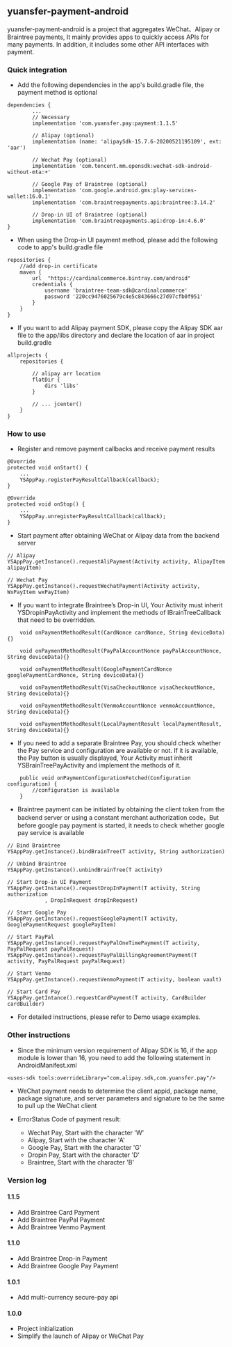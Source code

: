 ## yuansfer-payment-android
yuansfer-payment-android is a project that aggregates WeChat、Alipay or Braintree payments, It mainly provides apps to quickly access APIs for many payments. In addition, it includes some other API interfaces with payment.

### Quick integration
* Add the following dependencies in the app's build.gradle file, the payment method is optional
````
dependencies {
        ... 
        // Necessary
        implementation 'com.yuansfer.pay:payment:1.1.5'

        // Alipay (optional)
        implementation (name: 'alipaySdk-15.7.6-20200521195109', ext: 'aar')

        // Wechat Pay (optional)
        implementation 'com.tencent.mm.opensdk:wechat-sdk-android-without-mta:+'

        // Google Pay of Braintree (optional)
        implementation 'com.google.android.gms:play-services-wallet:16.0.1'
        implementation 'com.braintreepayments.api:braintree:3.14.2'

        // Drop-in UI of Braintree (optional)
        implementation 'com.braintreepayments.api:drop-in:4.6.0'
}
````
* When using the Drop-in UI payment method, please add the following code to app's build.gradle file
````
repositories {
    //add drop-in certificate
    maven {
        url  "https://cardinalcommerce.bintray.com/android"
        credentials {
            username 'braintree-team-sdk@cardinalcommerce'
            password '220cc9476025679c4e5c843666c27d97cfb0f951'
        }
    }
}
````
* If you want to add Alipay payment SDK, please copy the Alipay SDK aar file to the app/libs directory and declare the location of aar in project build.gradle
````
allprojects {
    repositories {

        // alipay arr location
        flatDir {
            dirs 'libs'
        }

        // ... jcenter() 
    }
}
````
### How to use
* Register and remove payment callbacks and receive payment results
````
@Override
protected void onStart() {
    ...
    YSAppPay.registerPayResultCallback(callback);
}

@Override
protected void onStop() {
    ...
    YSAppPay.unregisterPayResultCallback(callback);
}
````
* Start payment after obtaining WeChat or Alipay data from the backend server
````
// Alipay
YSAppPay.getInstance().requestAliPayment(Activity activity, AlipayItem alipayItem)

// Wechat Pay
YSAppPay.getInstance().requestWechatPayment(Activity activity, WxPayItem wxPayItem)
````

* If you want to integrate Braintree’s Drop-in UI, Your Activity must inherit YSDropinPayActivity and implement the methods of IBrainTreeCallback that need to be overridden.
````
    void onPaymentMethodResult(CardNonce cardNonce, String deviceData){}

    void onPaymentMethodResult(PayPalAccountNonce payPalAccountNonce, String deviceData){}

    void onPaymentMethodResult(GooglePaymentCardNonce googlePaymentCardNonce, String deviceData){}

    void onPaymentMethodResult(VisaCheckoutNonce visaCheckoutNonce, String deviceData){}

    void onPaymentMethodResult(VenmoAccountNonce venmoAccountNonce, String deviceData){}

    void onPaymentMethodResult(LocalPaymentResult localPaymentResult, String deviceData){}
````
* If you need to add a separate Braintree Pay, you should check whether the Pay service and configuration are available or not. If it is available, the Pay button is usually displayed, Your Activity must inherit YSBrainTreePayActivity and implement the methods of it.
````
    public void onPaymentConfigurationFetched(Configuration configuration) {
        //configuration is available
    }

````
* Braintree payment can be initiated by obtaining the client token from the backend server or using a constant merchant authorization code，But before google pay payment is started, it needs to check whether google pay service is available
````
// Bind Braintree
YSAppPay.getInstance().bindBrainTree(T activity, String authorization)

// Unbind Braintree
YSAppPay.getInstance().unbindBrainTree(T activity)

// Start Drop-in UI Payment
YSAppPay.getInstance().requestDropInPayment(T activity, String authorization
            , DropInRequest dropInRequest)

// Start Google Pay
YSAppPay.getInstance().requestGooglePayment(T activity, GooglePaymentRequest googlePayItem)

// Start PayPal
YSAppPay.getInstance().requestPayPalOneTimePayment(T activity, PayPalRequest payPalRequest)
YSAppPay.getInstance().requestPayPalBillingAgreementPayment(T activity, PayPalRequest payPalRequest)

// Start Venmo
YSAppPay.getInstance().requestVenmoPayment(T activity, boolean vault)

// Start Card Pay
YSAppPay.getIntance().requestCardPayment(T activity, CardBuilder cardBuilder)

````
* For detailed instructions, please refer to Demo usage examples.

### Other instructions

* Since the minimum version requirement of Alipay SDK is 16, if the app module is lower than 16, you need to add the following statement in AndroidManifest.xml

````
<uses-sdk tools:overrideLibrary="com.alipay.sdk,com.yuansfer.pay"/>
````
* WeChat payment needs to determine the client appid, package name, package signature, and server parameters and signature to be the same to pull up the WeChat client

* ErrorStatus Code of payment result:
  - Wechat Pay, Start with the character 'W'
  - Alipay, Start with the character 'A'
  - Google Pay, Start with the character 'G'
  - Dropin Pay, Start with the character 'D'
  - Braintree, Start with the character 'B'
  
### Version log

#### 1.1.5
- Add Braintree Card Payment
- Add Braintree PayPal Payment
- Add Braintree Venmo Payment

#### 1.1.0
- Add Braintree Drop-in Payment
- Add Braintree Google Pay Payment

#### 1.0.1
- Add multi-currency secure-pay api

#### 1.0.0
- Project initialization
- Simplify the launch of Alipay or WeChat Pay